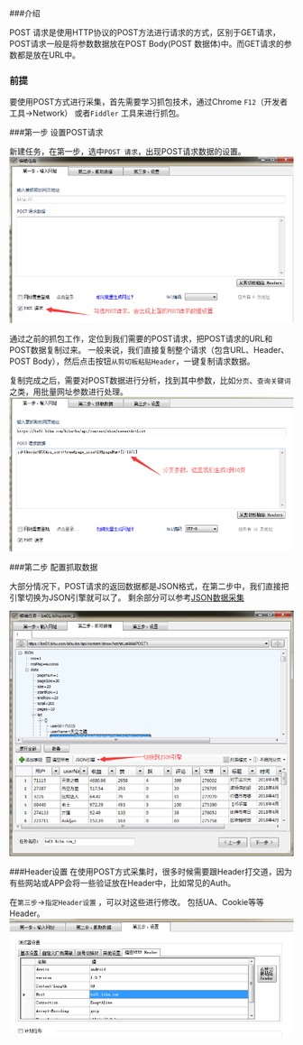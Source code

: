 ###介绍

POST 请求是使用HTTP协议的POST方法进行请求的方式，区别于GET请求，POST请求一般是将参数数据放在POST Body(POST 数据体)中。而GET请求的参数都是放在URL中。

### 前提
要使用POST方式进行采集，首先需要学习抓包技术，通过Chrome `F12`（开发者工具->Network） 或者`Fiddler` 工具来进行抓包。


###第一步 设置POST请求

新建任务，在第一步，选中`POST 请求`，出现POST请求数据的设置。
![0](img/post_0.png)

通过之前的抓包工作，定位到我们需要的POST请求，把POST请求的URL和POST数据复制过来。 一般来说，我们直接复制整个请求（包含URL、Header、POST Body），然后点击按钮`从剪切板粘贴Header`，一键复制请求数据。

复制完成之后，需要对POST数据进行分析，找到其中参数，比如`分页`、`查询关键词` 之类，用批量网址参数进行处理。
![0](img/post_1.png)

###第二步 配置抓取数据

大部分情况下，POST请求的返回数据都是JSON格式，在第二步中，我们直接把引擎切换为JSON引擎就可以了。 剩余部分可以参考[JSON数据采集](json.md)

![0](img/post_2.png)


###Header设置
在使用POST方式采集时，很多时候需要跟Header打交道，因为有些网站或APP会将一些验证放在Header中，比如常见的Auth。

在`第三步`->`指定Header设置` ，可以对这些进行修改。 包括UA、Cookie等等Header。
![0](img/post_3.png)